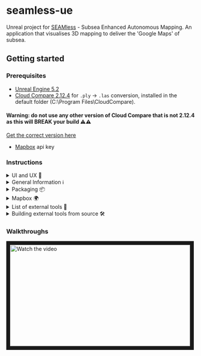 # seamless-ue

Unreal project for [SEAMless](https://gtr.ukri.org/projects?ref=10011940) - Subsea Enhanced Autonomous Mapping. An application that visualises 3D mapping to deliver the 'Google Maps' of subsea.

## Getting started

### Prerequisites

- [Unreal Engine 5.2](https://www.unrealengine.com/en-US/download)
- [Cloud Compare 2.12.4](https://www.danielgm.net/cc/) for `.ply` -> `.las` conversion, installed in the default folder (C:\Program Files\CloudCompare). 
 #### Warning: do not use any other version of Cloud Compare that is not 2.12.4 as this will BREAK your build :warning::warning:
  [Get the correct version here](https://www.danielgm.net/cc/release/CloudCompare_v2.12.4_setup_x64.exe)
- [Mapbox](https://www.mapbox.com/) api key


### Instructions
<details>
<summary>UI and UX 🐋</summary>
<br> 
Work-in-Progress
</details>

<details>
<summary>General Information ℹ️</summary>
<br> 
Work-in-Progress
</details>

<details>
<summary>Packaging 📦</summary>
<br>

Packaging Instructions:
- Package the project for Windows via Unreal Engine 5.2 (Platforms>Windows>Package Project)
- Copy the "Other" folder from this repository to the package folde, it has to be inside the SEAMless folder:
**[build folder]/SEAMless/**
- Make sure this folder includes the tokens.json file (Please follow the **Mapbox API** instructions)
</details>

<details>
<summary>Mapbox 🌍</summary>
<br>
To use the mapping features you need a mapbox api key. 
Please create a file name "tokens.json" inside the "Other" folder. The file should contain your api key and be structured like this: 

`{
"mapbox":"yourKeyHere"
}`

</details>


<details>
<summary>List of external tools 🧰️</summary>
<br>
In order to parse and generate files unsupported by Unreal Engine this project uses a few external python scripts (built to executables) and a bat file. 

All external tools and scripts can be found in the "Other" folder in this repository. 

This is a list of exe files/python files/bat files used:
- checkType.exe - used to check the .ply file pass type (pass 1 (mbes) and pass2 (subslam))
- convertCSVtoJSON.exe - converts the submarine .csv path file to a .json file (supported by Unreal Engine)
- createYMLfromBoundingBox.exe - used to generate bounding_box.yml files necessary for pass 2
- ymlToCoords.exe - parse ned_origin.yml files and outputs lat and lon
- ConvertPLYToLAS.bat - uses CloudCompare to convert .ply files to .las files (supported by Unreal Engine)

Executable sources: 
- checkType.exe source file: "Other/checkType_source/checkType.py"
- convertCSVtoJSON.exe source file:: "Other/convertCSVtoJSON_source/convertCSVtoJSON.py"
- createYMLfromBoundingBox.exe source file: "Other/createYMLfromBoundingBox_source/createYMLfromBoundingBox.py
- ymlToCoords.exe source file: "Other/ymlToCoords_source/ymlToCoords.py"
</details>

<details>
<summary>Building external tools from source 🛠</summary>
<br>

Building instructions: 
- install Python (we used 3.11 to build the executables)
- install pyinstaller and all other prerequisites for the python file you're trying to build
- Generate executables via command line with: `pyinstaller my_script.py --onefile`

</details>

### Walkthroughs

<a href="http://www.youtube.com/watch?feature=player_embedded&v=ZXmOEOAKnzc" target="_blank">
 <img src="http://img.youtube.com/vi/ZXmOEOAKnzc/mqdefault.jpg" alt="Watch the video" width="480" height="270" border="10" />
</a>
 